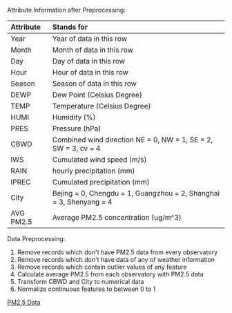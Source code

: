 Attribute Information after Preprocessing:

| Attribute | Stands for |
|:---|:---|
|Year|Year of data in this row|
|Month|Month of data in this row|
|Day|Day of data in this row|
|Hour|Hour of data in this row|
|Season|Season of data in this row|
|DEWP|Dew Point (Celsius Degree)|
|TEMP|Temperature (Celsius Degree)|
|HUMI|Humidity (%)|
|PRES|Pressure (hPa)|
|CBWD|Combined wind direction NE = 0, NW = 1, SE = 2, SW = 3, cv = 4|
|IWS|Cumulated wind speed (m/s)|
|RAIN|hourly precipitation (mm)|
|IPREC|Cumulated precipitation (mm)|
|City|Bejing = 0, Chengdu = 1, Guangzhou = 2, Shanghai = 3, Shenyang = 4|
|AVG PM2.5|Average PM2.5 concentration (ug/m^3)|

Data Preprocessing:  
1. Remove records which don't have PM2.5 data from every observatory  
2. Remove records which don't have data of any of weather information
3. Remove records which contain outlier values of any feature
4. Calculate average PM2.5 from each observatory with PM2.5 data  
5. Transform CBWD and City to numerical data
6. Normalize continuous features to between 0 to 1

[PM2.5 Data](https://archive.ics.uci.edu/ml/datasets/PM2.5+Data+of+Five+Chinese+Cities)